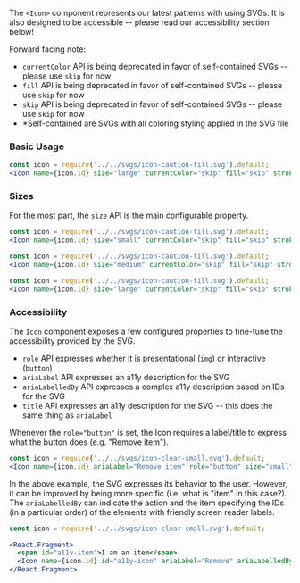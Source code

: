 The `<Icon>` component represents our latest patterns with using SVGs.
It is also designed to be accessible -- please read our accessibility section below!

Forward facing note:

- `currentColor` API is being deprecated in favor of self-contained SVGs -- please use `skip` for now
- `fill` API is being deprecated in favor of self-contained SVGs -- please use `skip` for now
- `skip` API is being deprecated in favor of self-contained SVGs -- please use `skip` for now
- *Self-contained are SVGs with all coloring styling applied in the SVG file

### Basic Usage

```jsx
const icon = require('../../svgs/icon-caution-fill.svg').default;
<Icon name={icon.id} size="large" currentColor="skip" fill="skip" stroke="skip" title="alert icon" />
```

### Sizes

For the most part, the `size` API is the main configurable property.

```jsx
const icon = require('../../svgs/icon-caution-fill.svg').default;
<Icon name={icon.id} size="small" currentColor="skip" fill="skip" stroke="skip" />
```

```jsx
const icon = require('../../svgs/icon-caution-fill.svg').default;
<Icon name={icon.id} size="medium" currentColor="skip" fill="skip" stroke="skip" />
```

```jsx
const icon = require('../../svgs/icon-caution-fill.svg').default;
<Icon name={icon.id} size="large" currentColor="skip" fill="skip" stroke="skip" />
```

### Accessibility

The `Icon` component exposes a few configured properties to fine-tune the accessibility provided by the SVG.

- `role` API expresses whether it is presentational (`img`) or interactive (`button`)
- `ariaLabel` API expresses an a11y description for the SVG
- `ariaLabelledBy` API expresses a complex a11y description based on IDs for the SVG
- `title` API expresses an a11y description for the SVG -- this does the same thing as `ariaLabel`

Whenever the `role="button"` is set, the Icon requires a label/title to express what the button does (e.g. "Remove item").

```jsx
const icon = require('../../svgs/icon-clear-small.svg').default;
<Icon name={icon.id} ariaLabel="Remove item" role="button" size="small" currentColor="skip" fill="skip" stroke="skip" />
```

In the above example, the SVG expresses its behavior to the user.
However, it can be improved by being more specific (i.e. what is "item" in this case?).
The `ariaLabelledBy` can indicate the action and the item specifying the IDs (in a particular order) of the elements with friendly screen reader labels.

```jsx
const icon = require('../../svgs/icon-clear-small.svg').default;

<React.Fragment>
  <span id="a11y-item">I am an item</span>
  <Icon name={icon.id} id="a11y-icon" ariaLabel="Remove" ariaLabelledBy="a11y-icon a11y-item" role="button" size="small" currentColor="skip" fill="skip" stroke="skip" />
</React.Fragment>
```
